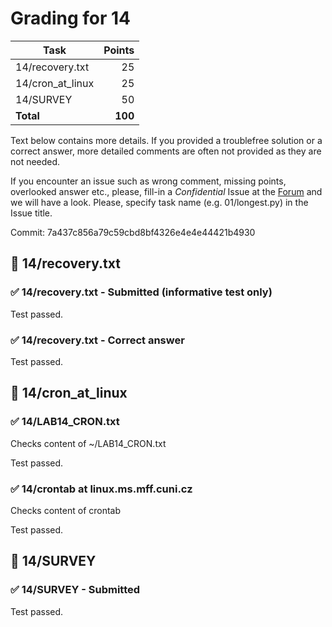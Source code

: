 # Grading for 14

| Task                                     |   Points |
| ---------------------------------------- | --------:|
| 14/recovery.txt                          |       25 |
| 14/cron_at_linux                         |       25 |
| 14/SURVEY                                |       50 |
| **Total**                                |  **100** |


Text below contains more details. If you provided a troublefree solution or
a correct answer, more detailed comments are often not provided as they are
not needed.

If you encounter an issue such as wrong comment, missing points, overlooked
answer etc., please, fill-in a _Confidential_ Issue at the
[Forum](https://gitlab.mff.cuni.cz/teaching/nswi177/2021-summer/common/forum/)
and we will have a look. Please, specify task name (e.g. 01/longest.py) in
the Issue title.

Commit: 7a437c856a79c59cbd8bf4326e4e4e44421b4930


## 📘 14/recovery.txt

### ✅ 14/recovery.txt - Submitted (informative test only)

Test passed.

### ✅ 14/recovery.txt - Correct answer

Test passed.

## 📘 14/cron_at_linux

### ✅ 14/LAB14_CRON.txt

Checks content of ~/LAB14_CRON.txt

Test passed.

### ✅ 14/crontab at linux.ms.mff.cuni.cz

Checks content of crontab

Test passed.

## 📘 14/SURVEY

### ✅ 14/SURVEY - Submitted

Test passed.

